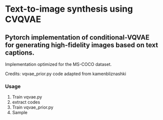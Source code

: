 # Text-to-image synthesis using CVQVAE
## Pytorch implementation of conditional-VQVAE for generating high-fidelity images based on text captions.

Implementation optimized for the MS-COCO dataset.

Credits: vqvae_prior.py code adapted from kamenbliznashki


### Usage
  1. Train vqvae.py
  2. extract codes
  3. Train vqvae_prior.py
  4. Sample 
  
  
  
